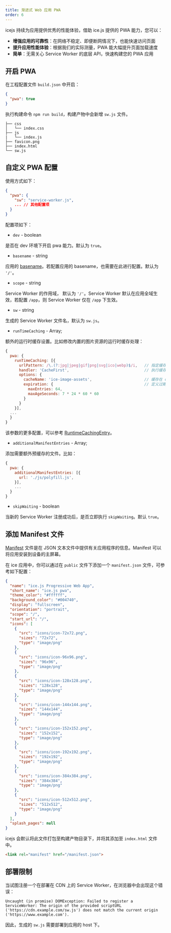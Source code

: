 ```yaml
---
title: 渐进式 Web 应用 PWA
order: 6
---
```


icejs 持续为应用提供优秀的性能体验，借助 ice.js 提供的 PWA 能力，您可以：

+ **增强应用的可靠性**：在网络不稳定、即便断网情况下，也能快速访问页面
+ **提升应用性能体验**：根据我们的实际测量，PWA 能大幅提升页面加载速度
+ **简单**：无需关心 Service Worker 的底层 API，快速构建您的 PWA 应用

## 开启 PWA

在工程配置文件 `build.json` 中开启：

```json
{
  "pwa": true
}
```

执行构建命令 `npm run build`，构建产物中会新增 `sw.js` 文件。

```shell
├── css
│   └── index.css
├── js
|   └── index.js
├── favicon.png
├── index.html
└── sw.js
```

## 自定义 PWA 配置

使用方式如下：

```json
{
  "pwa": {
    "sw": "service-worker.js",
    ... // 其他配置项
  }
}
```

配置项如下：

+ `dev` - boolean

是否在 dev 环境下开启 pwa 能力。默认为 `true`。

+ `basename` - string

应用的 [basename](/docs/guide/basic/router/#%E8%BF%90%E8%A1%8C%E6%97%B6%E9%85%8D%E7%BD%AE)。若配置应用的 basename，也需要在此进行配置。默认为 `'/'`。

+ `scope` - string

Service Worker 的作用域， 默认为 `'/'`。Service Worker 默认在应用全域生效，若配置 `/app`，则 Service Worker 仅在 `/app` 下生效。

+ `sw` - string

生成的 Service Worker 文件名，默认为 `sw.js`。

+ `runTimeCaching` - Array;

额外的运行时缓存设置。比如修改内置的图片资源的运行时缓存处理：

```js
{
  pwa: {
    runTimeCaching: [{
      urlPattern: /\.(?:jpg|jpeg|gif|png|svg|ico|webp)$/i,   // 指定缓存的目标
      handler: 'CacheFirst',                                 // 执行缓存的策略
      options: {
        cacheName: 'ice-image-assets',                       // 缓存在 cache 的名字
        expiration: {                                        // 定义过期策略
          maxEntries: 64,
          maxAgeSeconds: 7 * 24 * 60 * 60
        }
      }
    }],
  ...
  }
}
```

该参数的更多配置，可以参考 [RuntimeCachingEntry](https://developers.google.com/web/tools/workbox/reference-docs/latest/module-workbox-build#.RuntimeCachingEntry)。

+ `additionalManifestEntries` - Array;

添加需要额外预缓存的文件。比如：

```js
{
  pwa: {
    additionalManifestEntries: [{
      url: './js/polyfill.js',
    }],
    ...
  }
}
```

+ `skipWaiting` - boolean

当新的 Service Worker 注册成功后，是否立即执行 `skipWaiting`。默认 `true`。


## 添加 Manifest 文件

[Manifest](https://developer.mozilla.org/en-US/docs/Web/Manifest) 文件是在 JSON 文本文件中提供有关应用程序的信息。Manifest 可以将应用安装到设备的主屏幕。

在 ice 应用中，你可以通过在 `public` 文件下添加一个 `manifest.json` 文件，可参考如下配置：

```json
{
  "name": "ice.js Progressive Web App",
  "short_name": "ice.js pwa",
  "theme_color": "#ffffff",
  "background_color": "#004740",
  "display": "fullscreen",
  "orientation": "portrait",
  "scope": "/",
  "start_url": "/",
  "icons": [
    {
      "src": "icons/icon-72x72.png",
      "sizes": "72x72",
      "type": "image/png"
    },
    {
      "src": "icons/icon-96x96.png",
      "sizes": "96x96",
      "type": "image/png"
    },
    {
      "src": "icons/icon-128x128.png",
      "sizes": "128x128",
      "type": "image/png"
    },
    {
      "src": "icons/icon-144x144.png",
      "sizes": "144x144",
      "type": "image/png"
    },
    {
      "src": "icons/icon-152x152.png",
      "sizes": "152x152",
      "type": "image/png"
    },
    {
      "src": "icons/icon-192x192.png",
      "sizes": "192x192",
      "type": "image/png"
    },
    {
      "src": "icons/icon-384x384.png",
      "sizes": "384x384",
      "type": "image/png"
    },
    {
      "src": "icons/icon-512x512.png",
      "sizes": "512x512",
      "type": "image/png"
    }
  ],
  "splash_pages": null
}
```

icejs 会默认将此文件打包至构建产物目录下，并将其添加至 `index.html` 文件中。


```html
<link rel="manifest" href="/manifest.json">
```

## 部署限制

当试图注册一个在部署在 CDN 上的 Service Worker，在浏览器中会出现这个错误：

```text
Uncaught (in promise) DOMException: Failed to register a ServiceWorker: The origin of the provided scriptURL ('https://cdn.example.com/sw.js') does not match the current origin ('https://www.example.com').
```

因此，生成的 `sw.js` 需要部署到应用的 host 下。

